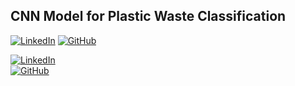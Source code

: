 CNN Model for Plastic Waste Classification
----------------------------------------------

[![LinkedIn](https://img.shields.io/badge/LinkedIn-Profile-blue?logo=linkedin)](https://www.linkedin.com/in/yasmeen-begum-088830180/)
[![GitHub](https://img.shields.io/badge/GitHub-Profile-black?logo=github)](https://github.com/Yasmeen-Begum)


[![LinkedIn](https://img.shields.io/badge/LinkedIn-Yasmeen%20Begum-blue?logo=linkedin)](https://www.linkedin.com/in/yasmeen-begum-088830180/)  
[![GitHub](https://img.shields.io/badge/GitHub-Yasmeen%20Begum-black?logo=github)](https://github.com/Yasmeen-Begum)  

